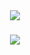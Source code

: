 

<div align="center">
    <img src="https://readme-typing-svg.herokuapp.com/?color=4C24F7&font=Righteous&size=35&center=true&vCenter=true&width=500&height=70&duration=4000&lines=Under+Maintenence+Sorry;" />
</div>


<h3 align="center">
    <img src="https://readme-typing-svg.herokuapp.com/?font=Righteous&size=25&center=true&vCenter=true&width=500&height=70&duration=4000&lines=Thanks+for+visiting!+;Endless+Learning">
</h3>

